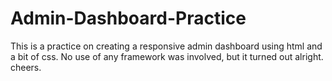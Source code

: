 # Admin-Dashboard-Practice

This is a practice on creating a responsive admin dashboard using html and a bit of css. No use of any framework was involved, but it turned out alright.
cheers.
